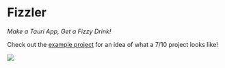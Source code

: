# Fizzler
*Make a Tauri App, Get a Fizzy Drink!*

Check out the [example project](https://github.com/Shuflduf/Tauri-Game-Launcher) for an idea of what a 7/10 project looks like!

![](https://github.com/user-attachments/assets/c57f7717-7d42-47ad-b62a-11633b739212)

